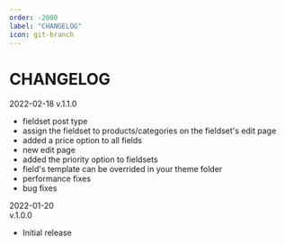 ```yaml
---
order: -2000
label: "CHANGELOG"
icon: git-branch
---
```

# CHANGELOG

2022-02-18
v.1.1.0
- fieldset post type
- assign the fieldset to products/categories on the fieldset's edit page
- added a price option to all fields
- new edit page
- added the priority option to fieldsets
- field's template can be overrided in your theme folder
- performance fixes
- bug fixes

2022-01-20  
v.1.0.0
- Initial release